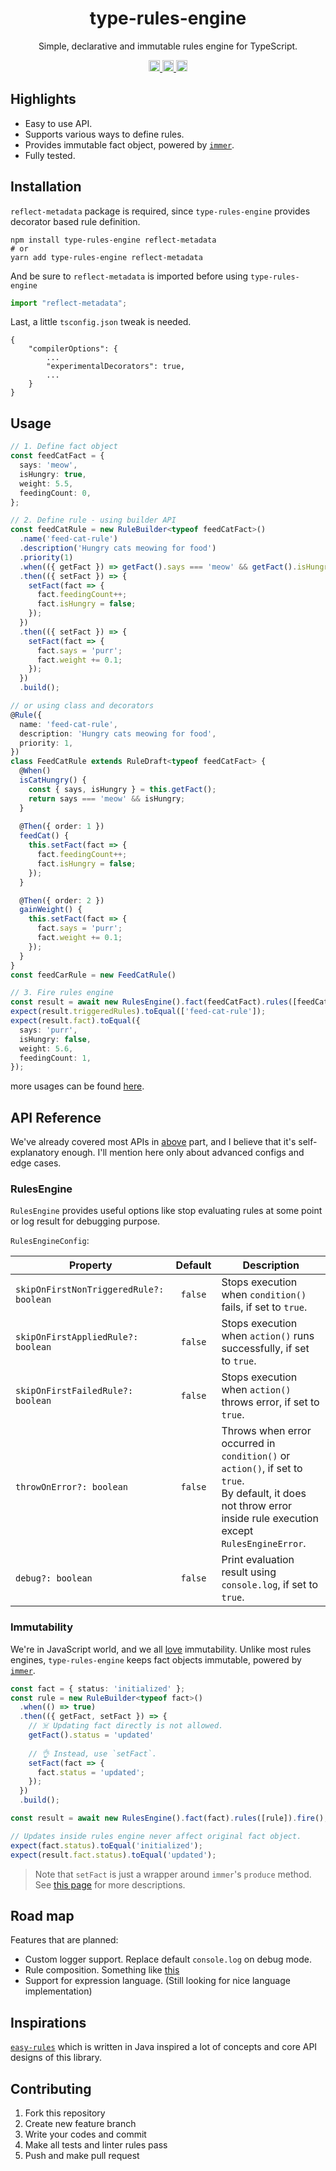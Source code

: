 <h1 align="center">type-rules-engine</h1>

<p align="center">
Simple, declarative and immutable rules engine for TypeScript.
</p>

<p align="center">
  <a href="https://github.com/seocochan/type-rules-engine/actions/workflows/continuous-integration-workflow.yml?query=branch:main">
    <img src="https://img.shields.io/github/workflow/status/seocochan/type-rules-engine/CI/main.svg?style=flat-square" alt="build status" height="18">
  </a>
  <a href="https://codecov.io/gh/seocochan/type-rules-engine?branch=main">
    <img src="https://img.shields.io/codecov/c/gh/seocochan/type-rules-engine.svg?style=flat-square" alt="codecov" height="18">
  </a>
  <a href="https://www.npmjs.com/package/type-rules-engine">
    <img src="https://img.shields.io/npm/v/type-rules-engine.svg?style=flat-square" alt="npm version" height="18">
  </a>
</p>

## Highlights

- Easy to use API.
- Supports various ways to define rules.
- Provides immutable fact object, powered by [`immer`](https://github.com/immerjs/immer).
- Fully tested.

## Installation

`reflect-metadata` package is required, 
since `type-rules-engine` provides decorator based rule definition.

```
npm install type-rules-engine reflect-metadata
# or
yarn add type-rules-engine reflect-metadata
```

And be sure to `reflect-metadata` is imported before using `type-rules-engine`

```typescript
import "reflect-metadata";
```

Last, a little `tsconfig.json` tweak is needed.

```
{
    "compilerOptions": {
        ...
        "experimentalDecorators": true,
        ...
    }
}
```

## Usage

```ts
// 1. Define fact object
const feedCatFact = {
  says: 'meow',
  isHungry: true,
  weight: 5.5,
  feedingCount: 0,
};

// 2. Define rule - using builder API
const feedCatRule = new RuleBuilder<typeof feedCatFact>()
  .name('feed-cat-rule')
  .description('Hungry cats meowing for food')
  .priority(1)
  .when(({ getFact }) => getFact().says === 'meow' && getFact().isHungry)
  .then(({ setFact }) => {
    setFact(fact => {
      fact.feedingCount++;
      fact.isHungry = false;
    });
  })
  .then(({ setFact }) => {
    setFact(fact => {
      fact.says = 'purr';
      fact.weight += 0.1;
    });
  })
  .build();

// or using class and decorators
@Rule({ 
  name: 'feed-cat-rule', 
  description: 'Hungry cats meowing for food',
  priority: 1,
})
class FeedCatRule extends RuleDraft<typeof feedCatFact> {
  @When()
  isCatHungry() {
    const { says, isHungry } = this.getFact();
    return says === 'meow' && isHungry;
  }
  
  @Then({ order: 1 })
  feedCat() {
    this.setFact(fact => {
      fact.feedingCount++;
      fact.isHungry = false;
    });
  }

  @Then({ order: 2 })
  gainWeight() {
    this.setFact(fact => {
      fact.says = 'purr';
      fact.weight += 0.1;
    });
  }
}
const feedCarRule = new FeedCatRule()

// 3. Fire rules engine
const result = await new RulesEngine().fact(feedCatFact).rules([feedCatRule]).fire();
expect(result.triggeredRules).toEqual(['feed-cat-rule']);
expect(result.fact).toEqual({
  says: 'purr',
  isHungry: false,
  weight: 5.6,
  feedingCount: 1,
});
```
more usages can be found [here](/test/usages).


## API Reference

We've already covered most APIs in [above](#Usage) part, and I believe that it's self-explanatory enough. 
I'll mention here only about advanced configs and edge cases.

### RulesEngine

`RulesEngine` provides useful options like stop evaluating rules at some point 
or log result for debugging purpose. 

`RulesEngineConfig`:

| Property                                | Default | Description                                                                                                                                                          |
|-----------------------------------------|:-------:|----------------------------------------------------------------------------------------------------------------------------------------------------------------------|
| `skipOnFirstNonTriggeredRule?: boolean` | `false` | Stops execution when `condition()` fails, if set to `true`.                                                                                                          |
| `skipOnFirstAppliedRule?: boolean`      | `false` | Stops execution when `action()` runs successfully, if set to `true`.                                                                                                 |
| `skipOnFirstFailedRule?: boolean`       | `false` | Stops execution when `action()` throws error, if set to `true`.                                                                                                      |
| `throwOnError?: boolean`                | `false` | Throws when error occurred in `condition()` or `action()`, if set to `true`. <br/> By default, it does not throw error inside rule execution except `RulesEngineError`. |
| `debug?: boolean`                       | `false` | Print evaluation result using `console.log`, if set to `true`.                                                                                                       |

### Immutability

We're in JavaScript world, and we all [love](https://stackoverflow.com/q/34385243/10114911) immutability.
Unlike most rules engines, `type-rules-engine` keeps fact objects immutable, powered by [`immer`](https://github.com/immerjs/immer).

```ts
const fact = { status: 'initialized' };
const rule = new RuleBuilder<typeof fact>()
  .when(() => true)
  .then(({ getFact, setFact }) => {
    // ☠️ Updating fact directly is not allowed.
    getFact().status = 'updated'
    
    // 👌 Instead, use `setFact`.
    setFact(fact => {
      fact.status = 'updated';
    });
  })
  .build();

const result = await new RulesEngine().fact(fact).rules([rule]).fire();

// Updates inside rules engine never affect original fact object.
expect(fact.status).toEqual('initialized');
expect(result.fact.status).toEqual('updated');
```

> Note that `setFact` is just a wrapper around `immer`'s `produce` method. 
See [this page](https://immerjs.github.io/immer/update-patterns) for more descriptions.

## Road map

Features that are planned:

- Custom logger support. Replace default `console.log` on debug mode.
- Rule composition. Something like [this](https://github.com/j-easy/easy-rules/wiki/defining-rules#composite-rules)
- Support for expression language. (Still looking for nice language implementation)

## Inspirations

[`easy-rules`](https://github.com/j-easy/easy-rules) which is written in Java inspired a lot of concepts and core API designs of this library.

## Contributing

1. Fork this repository
1. Create new feature branch
1. Write your codes and commit
1. Make all tests and linter rules pass
1. Push and make pull request
